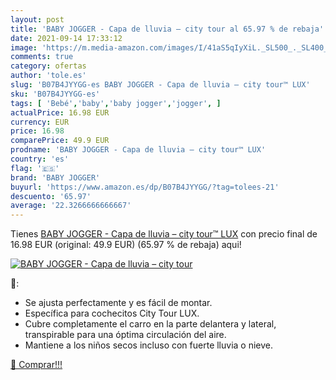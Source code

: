 ```yaml
---
layout: post
title: 'BABY JOGGER - Capa de lluvia – city tour al 65.97 % de rebaja'
date: 2021-09-14 17:33:12
image: 'https://m.media-amazon.com/images/I/41aS5qIyXiL._SL500_._SL400_.jpg'
comments: true
category: ofertas
author: 'tole.es'
slug: 'B07B4JYYGG-es BABY JOGGER - Capa de lluvia – city tour™ LUX'
sku: 'B07B4JYYGG-es'
tags: [ 'Bebé','baby','baby jogger','jogger', ]
actualPrice: 16.98 EUR
currency: EUR
price: 16.98
comparePrice: 49.9 EUR
prodname: 'BABY JOGGER - Capa de lluvia – city tour™ LUX'
country: 'es'
flag: '🇪🇸'
brand: 'BABY JOGGER'
buyurl: 'https://www.amazon.es/dp/B07B4JYYGG/?tag=tolees-21'
descuento: '65.97'
average: '22.3266666666667'
---
```


Tienes [BABY JOGGER - Capa de lluvia – city tour™ LUX](https://www.amazon.es/dp/B07B4JYYGG/?tag=tolees-21) con precio final de  16.98 EUR (original: 49.9 EUR) (65.97 %  de rebaja) aqui!

[![BABY JOGGER - Capa de lluvia – city tour](https://m.media-amazon.com/images/I/41aS5qIyXiL._SL500_._SL400_.jpg)](https://www.amazon.es/dp/B07B4JYYGG/?tag=tolees-21)

🔎:

- Se ajusta perfectamente y es fácil de montar.
- Específica para cochecitos City Tour LUX.
- Cubre completamente el carro en la parte delantera y lateral, transpirable para una óptima circulación del aire.
- Mantiene a los niños secos incluso con fuerte lluvia o nieve.

[🛒 Comprar!!!](https://www.amazon.es/dp/B07B4JYYGG/?tag=tolees-21)
